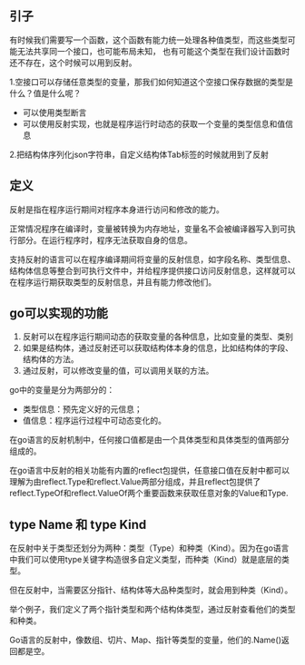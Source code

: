 ## 引子

有时候我们需要写一个函数，这个函数有能力统一处理各种值类型，而这些类型可能无法共享同一个接口，也可能布局未知，
也有可能这个类型在我们设计函数时还不存在，这个时候可以用到反射。

1.空接口可以存储任意类型的变量，那我们如何知道这个空接口保存数据的类型是什么？值是什么呢？
   * 可以使用类型断言
   * 可以使用反射实现，也就是程序运行时动态的获取一个变量的类型信息和值信息

2.把结构体序列化json字符串，自定义结构体Tab标签的时候就用到了反射

## 定义

反射是指在程序运行期间对程序本身进行访问和修改的能力。

正常情况程序在编译时，变量被转换为内存地址，变量名不会被编译器写入到可执行部分。在运行程序时，程序无法获取自身的信息。

支持反射的语言可以在程序编译期间将变量的反射信息，如字段名称、类型信息、结构体信息等整合到可执行文件中，并给程序提供接口访问反射信息，这样就可以在程序运行期获取类型的反射信息，并且有能力修改他们。

## go可以实现的功能

1. 反射可以在程序运行期间动态的获取变量的各种信息，比如变量的类型、类别
2. 如果是结构体，通过反射还可以获取结构体本身的信息，比如结构体的字段、结构体的方法。
3. 通过反射，可以修改变量的值，可以调用关联的方法。

go中的变量是分为两部分的：

- 类型信息：预先定义好的元信息；
- 值信息：程序运行过程中可动态变化的。

在go语言的反射机制中，任何接口值都是由一个具体类型和具体类型的值两部分组成的。

在go语言中反射的相关功能有内置的reflect包提供，任意接口值在反射中都可以理解为由reflect.Type和reflect.Value两部分组成，并且reflect包提供了reflect.TypeOf和reflect.ValueOf两个重要函数来获取任意对象的Value和Type.

## type Name 和 type Kind

在反射中关于类型还划分为两种：类型（Type）和种类（Kind）。因为在go语言中我们可以使用type关键字构造很多自定义类型，而种类（Kind）就是底层的类型。

但在反射中，当需要区分指针、结构体等大品种类型时，就会用到种类（Kind）。

举个例子，我们定义了两个指针类型和两个结构体类型，通过反射查看他们的类型和种类。

Go语言的反射中，像数组、切片、Map、指针等类型的变量，他们的.Name()返回都是空。